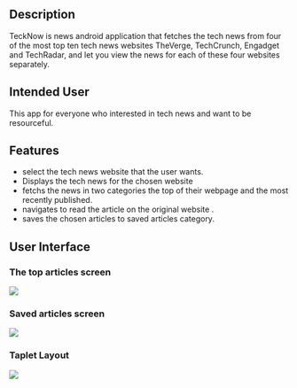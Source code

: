## Description
TeckNow is news android application  that  fetches the tech news  from four of the most top ten
tech news websites TheVerge, TechCrunch, Engadget and TechRadar, and let you view the news for each
of these four websites separately.

## Intended User
This app for everyone who interested in tech news and want to be resourceful.

## Features
- select the tech news website that the user wants.
- Displays the tech news for the chosen website
- fetchs the news in two categories the top of their webpage and the most recently published.
- navigates to read the article on the original website .
- saves the chosen articles to saved articles category.

## User Interface
### The top articles screen
![](https://serving.photos.photobox.com/6793141045426c536ea6bcfc593f3e669462040b9a781fb603c98de2545df1e2a0187c68.jpg)

### Saved articles screen
![](https://serving.photos.photobox.com/6514393398abe84ad8f238e4ecf846602c0a1b27dde209595cf67cc4678d1a716856d598.jpg)

### Taplet Layout
![](https://serving.photos.photobox.com/174483282fc884985cb97d3132156620cd794658bbd2aa0817d347f5f3ef2d877ceb5efb.jpg)
